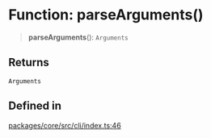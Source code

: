 # Function: parseArguments()

> **parseArguments**(): `Arguments`

## Returns

`Arguments`

## Defined in

[packages/core/src/cli/index.ts:46](https://github.com/ai16z/eliza/blob/d30d0a6e4929f1f9ad2fee78a425cc005922c069/packages/core/src/cli/index.ts#L46)
